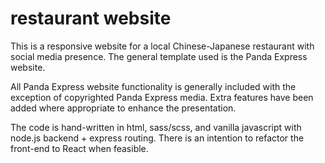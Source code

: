 # restaurant website

This is a responsive website for a local Chinese-Japanese restaurant with social media presence. The general template used is the Panda Express website. 

All Panda Express website functionality is generally included with the exception of copyrighted Panda Express media. 
Extra features have been added where appropriate to enhance the presentation. 

The code is hand-written in html, sass/scss, and vanilla javascript with node.js backend + express routing. There is an intention to refactor the front-end to React when feasible.

